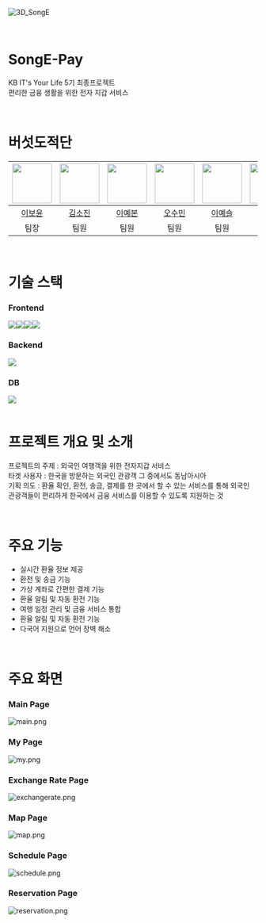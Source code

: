 ![3D_SongE](https://github.com/BoyunLee/song-e-pay/blob/main/frontend/public/images/3D_SongE.png)

<br>

# SongE-Pay 

KB IT's Your Life 5기 최종프로젝트 <br>
편리한 금융 생활을 위한 전자 지갑 서비스

<br>

# 버섯도적단

| <img src="https://github.com/BoyunLee.png" width="80"> | <img src="https://github.com/sojinnuna.png" width="80"> | <img src="https://github.com/ybon1107.png" width="80"> | <img src="https://github.com/ssooomm.png" width="80"> |  <img src="https://github.com/yesslee.png" width="80"> | <img src="https://github.com/cyh000127.png" width="80"> | <img src="https://github.com/ddubuk228.png" width="80"> |
| :----------------------------------------------------: | :------------------------------------------------------: | :--------------------------------------------------------: | :------------------------------------------------------: | :----------------------------------------------------: | :------------------------------------------------------: | :--------------------------------------------------------: |
|         [이보윤](https://github.com/BoyunLee)          |         [김소진](https://github.com/sojinnuna)          |         [이예본](https://github.com/ybon1107)          |         [오수민](https://github.com/ssooomm)          |         [이예슬](https://github.com/yesslee)          |         [최윤혁](https://github.com/cyh000127)          |         [황정현](https://github.com/ddubuk228)          |
|                          팀장                          |                           팀원                           |                            팀원                            |                           팀원                           |                           팀원                          |                           팀원                           |                            팀원                            | 

<br>

# 기술 스택
<h3>Frontend</h3> 
<div style="display: flex;">
  <img src="https://img.shields.io/badge/Vue.js-4FC08D?style=for-the-badge&logo=Vue.js&logoColor=white">
  <img src="https://img.shields.io/badge/HTML5-E34F26?style=for-the-badge&logo=HTML5&logoColor=white">
  <img src="https://img.shields.io/badge/CSS3-1572B6?style=for-the-badge&logo=CSS3&logoColor=white">
  <img src="https://img.shields.io/badge/Javascript-F7DF1E?style=for-the-badge&logo=Javascript&logoColor=white">
</div>

<h3>Backend</h3>
<div style="display: flex;">
  <img src="https://img.shields.io/badge/Java-ED8B00?style=for-the-badge&logo=openjdk&logoColor=white">
</div>

<h3>DB</h3>
<div style="display: flex;">
  <img src= "https://img.shields.io/badge/MySQL-4479A1?style=for-the-badge&logo=MySQL&logoColor=white">
</div>

<br>

# 프로젝트 개요 및 소개

프로젝트의 주제 : 외국인 여행객을 위한 전자지갑 서비스<br>
타겟 사용자 : 한국을 방문하는 외국인 관광객 그 중에서도 동남아시아<br>
기획 의도 : 환율 확인, 환전, 송금, 결제를 한 곳에서 할 수 있는 서비스를 통해 외국인 관광객들이 편리하게 한국에서 금융 서비스를 이용할 수 있도록 지원하는 것

<br>

# 주요 기능
- 실시간 환율 정보 제공
- 환전 및 송금 기능
- 가상 계좌로 간편한 결제 기능
- 환율 알림 및 자동 환전 기능
- 여행 일정 관리 및 금융 서비스 통합
- 환율 알림 및 자동 환전 기능
- 다국어 지원으로 언어 장벽 해소

<br>

# 주요 화면
<h3>Main Page</h3>

![main.png](https://github.com/BoyunLee/song-e-pay/blob/main/image/main.png)

<h3>My Page</h3>

![my.png](https://github.com/BoyunLee/song-e-pay/blob/main/image/my.png)

<h3>Exchange Rate Page</h3>

![exchangerate.png](https://github.com/BoyunLee/song-e-pay/blob/main/image/exchangerate.png)

<h3>Map Page</h3>

![map.png](https://github.com/BoyunLee/song-e-pay/blob/main/image/map.png)

<h3>Schedule Page</h3>

![schedule.png](https://github.com/BoyunLee/song-e-pay/blob/main/image/schedule.png)

<h3>Reservation Page</h3>

![reservation.png](https://github.com/BoyunLee/song-e-pay/blob/main/image/reservation.png)






